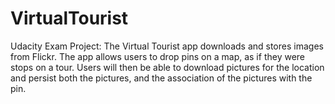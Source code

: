 # VirtualTourist
Udacity Exam Project:
The Virtual Tourist app downloads and stores images from Flickr. 
The app allows users to drop pins on a map, as if they were stops on a tour. 
Users will then be able to download pictures for the location and persist both the pictures, and the association of the pictures with the pin.

